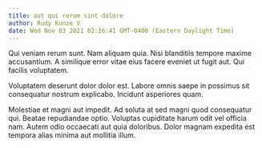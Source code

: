 ```yaml
---
title: aut qui rerum sint dolore
author: Rudy Kunze V
date: Wed Nov 03 2021 02:26:41 GMT-0400 (Eastern Daylight Time)
---
```

Qui veniam rerum sunt. Nam aliquam quia. Nisi blanditiis tempore maxime accusantium. A similique error vitae eius facere eveniet ut fugit aut. Qui facilis voluptatem.

 Voluptatem deserunt dolor dolor est. Labore omnis saepe in possimus sit consequatur nostrum explicabo. Incidunt asperiores quam.

 Molestiae et magni aut impedit. Ad soluta at sed magni quod consequatur qui. Beatae repudiandae optio. Voluptas cupiditate harum odit vel officia nam. Autem odio occaecati aut quia doloribus. Dolor magnam expedita est tempora alias minima aut mollitia illum.
